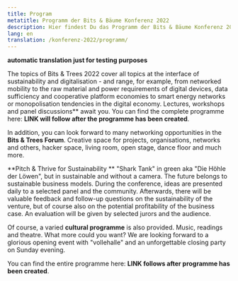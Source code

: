 ```yaml
---
title: Program
metatitle: Programm der Bits & Bäume Konferenz 2022
description: Hier findest Du das Programm der Bits & Bäume Konferenz 2022
lang: en
translation: /konferenz-2022/programm/
---
```


**automatic translation just for testing purposes**

The topics of Bits & Trees 2022 cover all topics at the interface of sustainability and digitalisation - and range, for example, from networked mobility to the raw material and power requirements of digital devices, data sufficiency and cooperative platform economies to smart energy networks or monopolisation tendencies in the digital economy. Lectures, workshops and panel discussions** await you. You can find the complete programme here: **LINK will follow after the programme has been created**.

In addition, you can look forward to many networking opportunities in the **Bits & Trees Forum**. Creative space for projects, organisations, networks and others, hacker space, living room, open stage, dance floor and much more.

**Pitch & Thrive for Sustainability ** "Shark Tank" in green aka "Die Höhle der Löwen", but in sustainable and without a camera. The future belongs to sustainable business models. During the conference, ideas are presented daily to a selected panel and the community. Afterwards, there will be valuable feedback and follow-up questions on the sustainability of the venture, but of course also on the potential profitability of the business case. An evaluation will be given by selected jurors and the audience.

Of course, a varied **cultural programme** is also provided. Music, readings and theatre. What more could you want? We are looking forward to a glorious opening event with "vollehalle" and an unforgettable closing party on Sunday evening.

You can find the entire programme here: **LINK follows after programme has been created**.
